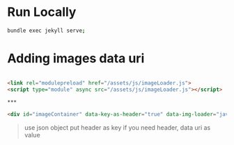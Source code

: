 # Run Locally

```bash
bundle exec jekyll serve;     

```

# Adding images data uri

```html

<link rel="modulepreload" href="/assets/js/imageLoader.js">
<script type="module" async src="/assets/js/imageLoader.js"></script>

***

<div id="imageContainer" data-key-as-header="true" data-img-loader="javaOOPImages.js" style="display: block; width: auto; height: auto;"></div>
```

> use json object put header as key if you need header, data uri as value